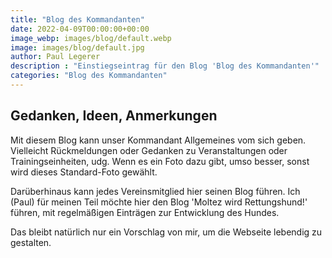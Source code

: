 ```yaml
---
title: "Blog des Kommandanten"
date: 2022-04-09T00:00:00+00:00
image_webp: images/blog/default.webp
image: images/blog/default.jpg
author: Paul Legerer
description : "Einstiegseintrag für den Blog 'Blog des Kommandanten'"
categories: "Blog des Kommandanten"
---
```

## Gedanken, Ideen, Anmerkungen

Mit diesem Blog kann unser Kommandant Allgemeines vom sich geben. Vielleicht Rückmeldungen oder Gedanken zu Veranstaltungen oder Trainingseinheiten, udg. Wenn es ein Foto dazu gibt, umso besser, sonst wird dieses Standard-Foto gewählt.

Darüberhinaus kann jedes Vereinsmitglied hier seinen Blog führen. Ich (Paul) für meinen Teil möchte hier den Blog 'Moltez wird Rettungshund!' führen, mit regelmäßigen Einträgen zur Entwicklung des Hundes.

Das bleibt natürlich nur ein Vorschlag von mir, um die Webseite lebendig zu gestalten.



